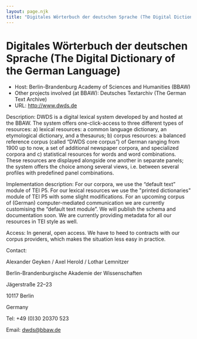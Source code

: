 ```yaml
---
layout: page.njk
title: "Digitales Wörterbuch der deutschen Sprache (The Digital Dictionary of the German Language)"
---
```

# Digitales Wörterbuch der deutschen Sprache (The Digital Dictionary of the German Language)











* Host: Berlin-Brandenburg Academy of Sciences and Humanities (BBAW)
* Other projects involved (at BBAW): Deutsches Textarchiv (The German Text Archive)
* URL: <http://www.dwds.de>



Description:
 DWDS is a digital lexical system developed by and hosted at the BBAW. The system offers
 one-click-access to three different types of resources: a) lexical resources: a common
 language
 dictionary, an etymological dictionary, and a thesaurus; b) corpus resources: a balanced
 reference corpus
 (called “DWDS core corpus”) of German ranging from 1900 up to now, a set
 of additional newspaper corpora, and specialized corpora and c) statistical resources
 for words and word
 combinations. These resources are displayed alongside one another in separate
 panels; the system offers the choice among several views, i.e. between several profiles
 with predefined
 panel combinations.



Implementation description:
 For our corpora, we use the “default text” module of TEI P5. For our 
 lexical resources we use the "printed dictionaries" module of TEI P5 with some slight
 modifications. For an
 upcoming corpus of (German) computer-mediated communication we are currently customising
 the “default
 text module”. We will publish the schema and documentation soon. We are currently
 providing metadata for
 all our resources in TEI style as well.
 



Access:
 In general, open access. We have to heed to contracts with our corpus providers, which
 makes
 the situation less easy in practice.



Contact: 



Alexander Geyken / Axel Herold / Lothar Lemnitzer


Berlin-Brandenburgische Akademie der Wissenschaften


Jägerstraße 22–23


10117 Berlin


Germany


Tel: +49 (0)30 20370 523


Email: [dwds@bbaw.de](mailto:dwds@bbaw.de)






